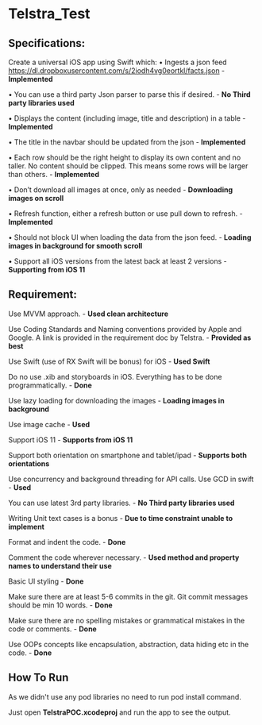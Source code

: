 # Telstra_Test

## Specifications:
Create a universal iOS app using Swift which:
• Ingests a json feed https://dl.dropboxusercontent.com/s/2iodh4vg0eortkl/facts.json - **Implemented**

• You can use a third party Json parser to parse this if desired. - **No Third party libraries used**

• Displays the content (including image, title and description) in a table - **Implemented**

• The title in the navbar should be updated from the json - **Implemented**

• Each row should be the right height to display its own content and no taller. No content should be clipped. This means some rows will be larger than others. - **Implemented**

• Don’t download all images at once, only as needed - **Downloading images on scroll**

• Refresh function, either a refresh button or use pull down to refresh. - **Implemented**

• Should not block UI when loading the data from the json feed. - **Loading images in background for smooth scroll**

• Support all iOS versions from the latest back at least 2 versions - **Supporting from iOS 11**

## Requirement:

Use MVVM approach. - **Used clean architecture**

Use Coding Standards and Naming conventions provided by Apple and Google. A link is provided in the requirement doc by Telstra. - **Provided as best**

Use Swift (use of RX Swift will be bonus) for iOS - **Used Swift**

Do no use .xib and storyboards in iOS. Everything has to be done programmatically. - **Done**

Use lazy loading for downloading the images - **Loading images in background**

Use image cache - **Used**

Support iOS 11 - **Supports from iOS 11**

Support both orientation on smartphone and tablet/ipad - **Supports both orientations**

Use concurrency and background threading for API calls. Use GCD in swift - **Used**

You can use latest 3rd party libraries. - **No Third party libraries used**

Writing Unit text cases is a bonus - **Due to time constraint unable to implement**

Format and indent the code. - **Done**

Comment the code wherever necessary. - **Used method and property names to understand their use**

Basic UI styling - **Done**

Make sure there are at least 5-6 commits in the git. Git commit messages should be min 10 words. - **Done**

Make sure there are no spelling mistakes or grammatical mistakes in the code or comments. - **Done**

Use OOPs concepts like encapsulation, abstraction, data hiding etc in the code. - **Done**


## How To Run

As we didn't use any pod libraries no need to run pod install command.

Just open **TelstraPOC.xcodeproj** and run the app to see the output.
